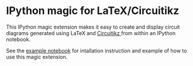 IPython magic for LaTeX/Circuitikz
==================================

This IPython magic extension makes it easy to create and display circuit
diagrams generated using LaTeX and 
[Circuitikz ](http://www.ctan.org/pkg/circuitikz) 
from within an IPython notebook.

See the
[example notebook](http://nbviewer.ipython.org/urls/raw.github.com/jrjohansson/ipython-circuitikz/master/Circuitikz-examples.ipynb)
for intallation instruction and example of how to use this magic extension.


